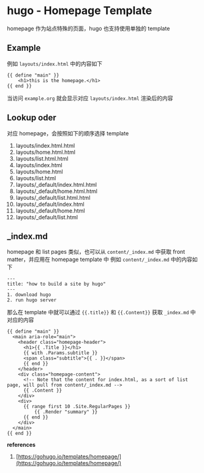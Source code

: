 # hugo - Homepage Template

homepage 作为站点特殊的页面，hugo 也支持使用单独的 template
## Example
例如 `layouts/index.html` 中的内容如下
```
{{ define "main" }}
	<h1>this is the homepage.</h1>
{{ end }}
```
当访问 `example.org` 就会显示对应 `layouts/index.html` 渲染后的内容
## Lookup oder
对应 homepage，会按照如下的顺序选择 template

1. layouts/index.html.html
2. layouts/home.html.html
3. layouts/list.html.html
4. layouts/index.html
5. layouts/home.html
6. layouts/list.html
7. layouts/_default/index.html.html
8. layouts/_default/home.html.html
9. layouts/_default/list.html.html
10. layouts/_default/index.html
11. layouts/_default/home.html
12. layouts/_default/list.html
## _index.md
homepage 和 list pages 类似，也可以从 `content/_index.md` 中获取 front matter，并应用在 homepage template 中
例如 `content/_index.md` 中的内容如下
```
---
title: "how to build a site by hugo"
---
1. download hugo
2. run hugo server
```
那么在 template 中就可以通过 `{{.title}}` 和 `{{.Content}}` 获取 `_index.md` 中对应的内容
```
{{ define "main" }}
  <main aria-role="main">
    <header class="homepage-header">
      <h1>{{ .Title }}</h1>
      {{ with .Params.subtitle }}
      <span class="subtitle">{{ . }}</span>
      {{ end }}
    </header>
    <div class="homepage-content">
      <!-- Note that the content for index.html, as a sort of list page, will pull from content/_index.md -->
      {{ .Content }}
    </div>
    <div>
      {{ range first 10 .Site.RegularPages }}
          {{ .Render "summary" }}
      {{ end }}
    </div>
  </main>
{{ end }}
```



**references**

1. [https://gohugo.io/templates/homepage/](https://gohugo.io/templates/homepage/)

